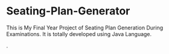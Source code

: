 # Seating-Plan-Generator

This is My Final Year Project of Seating Plan Generation During Examinations. It is totally developed using Java Language.































































































































































































































































































































































































.






































